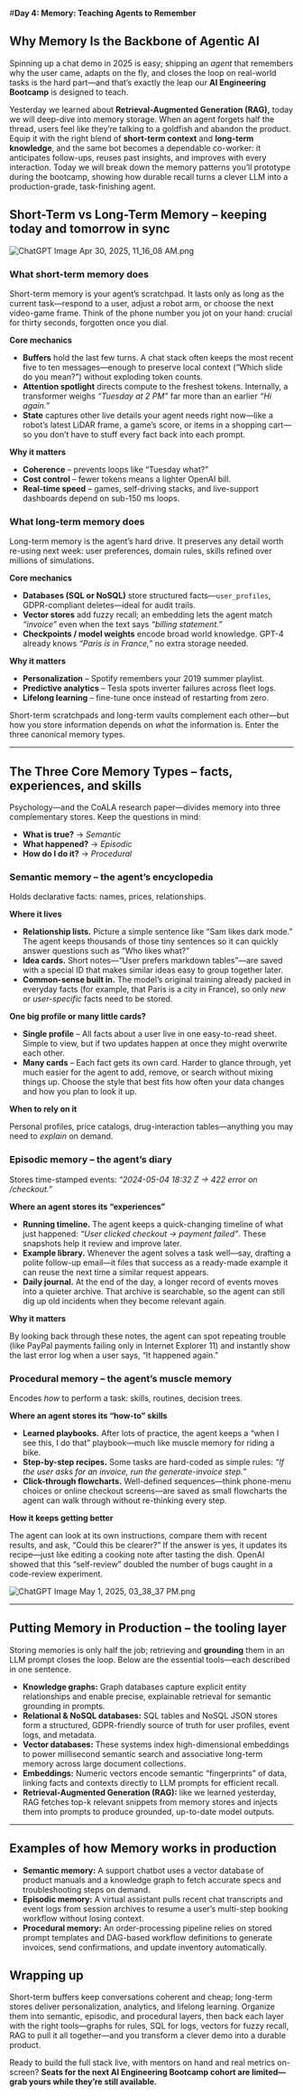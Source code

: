 #**Day 4: Memory: Teaching Agents to Remember**

## **Why Memory Is the Backbone of Agentic AI**

Spinning up a chat demo in 2025 is easy; shipping an *agent* that remembers why the user came, adapts on the fly, and closes the loop on real-world tasks is the hard part—and that’s exactly the leap our **AI Engineering Bootcamp** is designed to teach.

Yesterday we learned about **Retrieval-Augmented Generation (RAG),** today we will deep-dive into memory storage. When an agent forgets half the thread, users feel like they’re talking to a goldfish and abandon the product. Equip it with the right blend of **short-term context** and **long-term knowledge**, and the same bot becomes a dependable co-worker: it anticipates follow-ups, reuses past insights, and improves with every interaction. Today we will break down the memory patterns you’ll prototype during the bootcamp, showing how durable recall turns a clever LLM into a production-grade, task-finishing agent.

## Short-Term vs Long-Term Memory – keeping today and tomorrow in sync

![ChatGPT Image Apr 30, 2025, 11_16_08 AM.png](attachment:d6d05e19-78dc-42cc-8689-3d900bd9c84a:ChatGPT_Image_Apr_30_2025_11_16_08_AM.png)

### What short-term memory does

Short-term memory is your agent’s scratchpad. It lasts only as long as the current task—respond to a user, adjust a robot arm, or choose the next video-game frame. Think of the phone number you jot on your hand: crucial for thirty seconds, forgotten once you dial.

**Core mechanics**

- **Buffers** hold the last few turns. A chat stack often keeps the most recent five to ten messages—enough to preserve local context (“Which slide do you mean?”) without exploding token counts.
- **Attention spotlight** directs compute to the freshest tokens. Internally, a transformer weighs *“Tuesday at 2 PM”* far more than an earlier *“Hi again.”*
- **State** captures other live details your agent needs right now—like a robot’s latest LiDAR frame, a game’s score, or items in a shopping cart—so you don’t have to stuff every fact back into each prompt.

**Why it matters**

- **Coherence** – prevents loops like “Tuesday what?”
- **Cost control** – fewer tokens means a lighter OpenAI bill.
- **Real-time speed** – games, self-driving stacks, and live-support dashboards depend on sub-150 ms loops.

### What long-term memory does

Long-term memory is the agent’s hard drive. It preserves any detail worth re-using next week: user preferences, domain rules, skills refined over millions of simulations.

**Core mechanics**

- **Databases (SQL or NoSQL)** store structured facts—`user_profiles`, GDPR-compliant deletes—ideal for audit trails.
- **Vector stores** add fuzzy recall; an embedding lets the agent match *“invoice”* even when the text says *“billing statement.”*
- **Checkpoints / model weights** encode broad world knowledge. GPT-4 already knows *“Paris is in France,”* no extra storage needed.

**Why it matters**

- **Personalization** – Spotify remembers your 2019 summer playlist.
- **Predictive analytics** – Tesla spots inverter failures across fleet logs.
- **Lifelong learning** – fine-tune once instead of restarting from zero.

Short-term scratchpads and long-term vaults complement each other—but how you store information depends on *what* the information is. Enter the three canonical memory types.

---

## The Three Core Memory Types – facts, experiences, and skills

Psychology—and the CoALA research paper—divides memory into three complementary stores. Keep the questions in mind:

- **What is true?** → *Semantic*
- **What happened?** → *Episodic*
- **How do I do it?** → *Procedural*

### Semantic memory – the agent’s encyclopedia

Holds declarative facts: names, prices, relationships.

**Where it lives**

- **Relationship lists.** Picture a simple sentence like “Sam likes dark mode.” The agent keeps thousands of those tiny sentences so it can quickly answer questions such as “Who likes what?”
- **Idea cards.** Short notes—“User prefers markdown tables”—are saved with a special ID that makes similar ideas easy to group together later.
- **Common-sense built in.** The model’s original training already packed in everyday facts (for example, that Paris is a city in France), so only *new* or *user-specific* facts need to be stored.

**One big profile or many little cards?**

- **Single profile** – All facts about a user live in one easy-to-read sheet. Simple to view, but if two updates happen at once they might overwrite each other.
- **Many cards** – Each fact gets its own card. Harder to glance through, yet much easier for the agent to add, remove, or search without mixing things up. Choose the style that best fits how often your data changes and how you plan to look it up.

**When to rely on it**

Personal profiles, price catalogs, drug-interaction tables—anything you may need to *explain* on demand.

### Episodic memory – the agent’s diary

Stores time-stamped events: *“2024-05-04 18:32 Z → 422 error on /checkout.”*

**Where an agent stores its “experiences”**

- **Running timeline.** The agent keeps a quick-changing timeline of what just happened: *“User clicked checkout → payment failed”*. These snapshots help it review and improve later.
- **Example library.** Whenever the agent solves a task well—say, drafting a polite follow-up email—it files that success as a ready-made example it can reuse the next time a similar request appears.
- **Daily journal.** At the end of the day, a longer record of events moves into a quieter archive. That archive is searchable, so the agent can still dig up old incidents when they become relevant again.

**Why it matters**

By looking back through these notes, the agent can spot repeating trouble (like PayPal payments failing only in Internet Explorer 11) and instantly show the last error log when a user says, “It happened again.”

### Procedural memory – the agent’s muscle memory

Encodes *how* to perform a task: skills, routines, decision trees.

**Where an agent stores its “how-to” skills**

- **Learned playbooks.** After lots of practice, the agent keeps a “when I see this, I do that” playbook—much like muscle memory for riding a bike.
- **Step-by-step recipes.** Some tasks are hard-coded as simple rules: *“If the user asks for an invoice, run the generate-invoice step.”*
- **Click-through flowcharts.** Well-defined sequences—think phone-menu choices or online checkout screens—are saved as small flowcharts the agent can walk through without re-thinking every step.

**How it keeps getting better**

The agent can look at its own instructions, compare them with recent results, and ask, “Could this be clearer?” If the answer is yes, it updates its recipe—just like editing a cooking note after tasting the dish. OpenAI showed that this “self-review” doubled the number of bugs caught in a code-review experiment.

![ChatGPT Image May 1, 2025, 03_38_37 PM.png](attachment:b32ce9c3-5a38-429c-bd6a-8c76ad8d3dbd:ChatGPT_Image_May_1_2025_03_38_37_PM.png)

---

## Putting Memory in Production – the tooling layer

Storing memories is only half the job; retrieving and **grounding** them in an LLM prompt closes the loop. Below are the essential tools—each described in one sentence.

- **Knowledge graphs:** Graph databases capture explicit entity relationships and enable precise, explainable retrieval for semantic grounding in prompts.
- **Relational & NoSQL databases:** SQL tables and NoSQL JSON stores form a structured, GDPR-friendly source of truth for user profiles, event logs, and metadata.
- **Vector databases:** These systems index high-dimensional embeddings to power millisecond semantic search and associative long-term memory across large document collections.
- **Embeddings:** Numeric vectors encode semantic “fingerprints” of data, linking facts and contexts directly to LLM prompts for efficient recall.
- **Retrieval-Augmented Generation (RAG):** like we learned yesterday, RAG fetches top-k relevant snippets from memory stores and injects them into prompts to produce grounded, up-to-date model outputs.

---

## Examples of how Memory works in production

- **Semantic memory:** A support chatbot uses a vector database of product manuals and a knowledge graph to fetch accurate specs and troubleshooting steps on demand.
- **Episodic memory:** A virtual assistant pulls recent chat transcripts and event logs from session archives to resume a user’s multi-step booking workflow without losing context.
- **Procedural memory:** An order-processing pipeline relies on stored prompt templates and DAG-based workflow definitions to generate invoices, send confirmations, and update inventory automatically.

## Wrapping up

Short-term buffers keep conversations coherent and cheap; long-term stores deliver personalization, analytics, and lifelong learning. Organize them into semantic, episodic, and procedural layers, then back each layer with the right tools—graphs for rules, SQL for logs, vectors for fuzzy recall, RAG to pull it all together—and you transform a clever demo into a durable product.

Ready to build the full stack live, with mentors on hand and real metrics on-screen? **Seats for the next AI Engineering Bootcamp cohort are limited—grab yours while they’re still available.**
